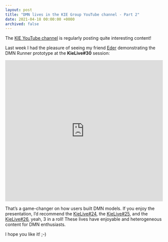 ```yaml
---
layout: post
title: "DMN lives in the KIE Group YouTube channel - Part 2"
date: 2021-04-18 00:00:00 +0000
archived: false
---
```


The [KIE YouTube channel](https://www.youtube.com/channel/UCUjeymTM-TrwHs36388VRbw) is regularly posting quite interesting content!

Last week I had the pleasure of seeing my friend [Eder](https://ederign.me) demonstrating the DMN Runner prototype at the **KieLive#30** session:

<iframe width="100%" height="450" src="https://www.youtube.com/embed/WMnGDgVUwHQ" frameborder="0" allow="accelerometer; autoplay; clipboard-write; encrypted-media; gyroscope; picture-in-picture" allowfullscreen></iframe>

That’s a game-changer on how users built DMN models. If you enjoy the presentation, I’d recommend the [KieLive#24](https://www.youtube.com/watch?v=5HSdDQzG0wE), the [KieLive#25](https://www.youtube.com/watch?v=DoxbhfQRpF4), and the [KieLive#26](https://www.youtube.com/watch?v=E7JU0E5FN-w), yeah, 3 in a roll! These lives have enjoyable and heterogeneous content for DMN enthusiasts.

I hope you like it! ;-)
